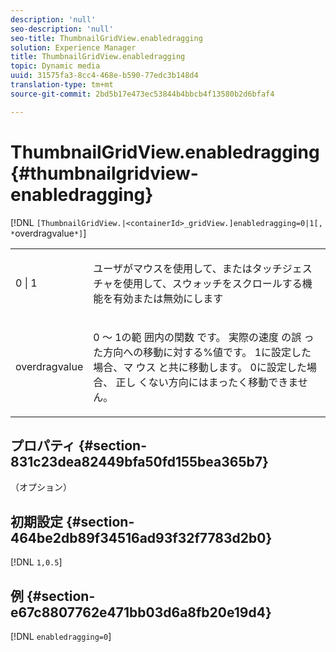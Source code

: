 ```yaml
---
description: 'null'
seo-description: 'null'
seo-title: ThumbnailGridView.enabledragging
solution: Experience Manager
title: ThumbnailGridView.enabledragging
topic: Dynamic media
uuid: 31575fa3-8cc4-468e-b590-77edc3b148d4
translation-type: tm+mt
source-git-commit: 2bd5b17e473ec53844b4bbcb4f13580b2d6bfaf4

---
```



# ThumbnailGridView.enabledragging{#thumbnailgridview-enabledragging}

[!DNL `[ThumbnailGridView.|<containerId>_gridView.]enabledragging=0|1[, *`overdragvalue`*]`]

<table id="table_B1363BFD20204093AAB326A1AB503B93"> 
 <tbody> 
  <tr> 
   <td> <p> <span class="codeph"> 0 | 1 </span> </p> </td> 
   <td> <p> ユーザがマウスを使用して、またはタッチジェスチャを使用して、スウォッチをスクロールする機能を有効または無効にします </p> </td> 
  </tr> 
  <tr> 
   <td> <p> <span class="codeph"> <span class="varname"> overdragvalue </span></span> </p> </td> 
   <td> <p> 0 ～ 1の範 <span class="codeph"> 囲内の関数 </span> です。 実際の速度 <span class="codeph"> の誤 </span> った方向への移動に対する%値です。 1に設定した場合、マ <span class="codeph"> ウス </span>と共に移動します。 0に設定した場合、 <span class="codeph"> 正し </span>くない方向にはまったく移動できません。 </p> </td> 
  </tr> 
 </tbody> 
</table>

## プロパティ {#section-831c23dea82449bfa50fd155bea365b7}

（オプション）

## 初期設定 {#section-464be2db89f34516ad93f32f7783d2b0}

[!DNL `1,0.5`]

## 例 {#section-e67c8807762e471bb03d6a8fb20e19d4}

[!DNL `enabledragging=0`]
